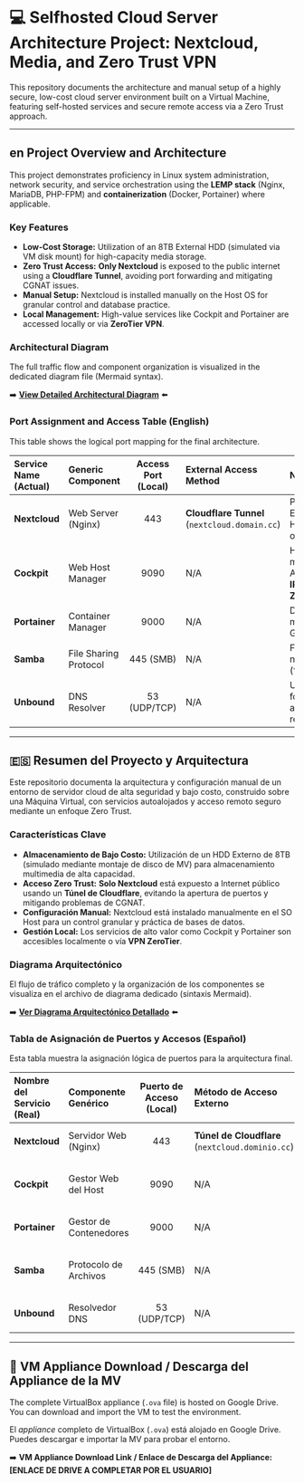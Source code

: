 # 💻 Selfhosted Cloud Server Architecture Project: Nextcloud, Media, and Zero Trust VPN

This repository documents the architecture and manual setup of a highly secure, low-cost cloud server environment built on a Virtual Machine, featuring self-hosted services and secure remote access via a Zero Trust approach.

---

## en Project Overview and Architecture

This project demonstrates proficiency in Linux system administration, network security, and service orchestration using the **LEMP stack** (Nginx, MariaDB, PHP-FPM) and **containerization** (Docker, Portainer) where applicable.

### Key Features

* **Low-Cost Storage:** Utilization of an 8TB External HDD (simulated via VM disk mount) for high-capacity media storage.
* **Zero Trust Access:** **Only Nextcloud** is exposed to the public internet using a **Cloudflare Tunnel**, avoiding port forwarding and mitigating CGNAT issues.
* **Manual Setup:** Nextcloud is installed manually on the Host OS for granular control and database practice.
* **Local Management:** High-value services like Cockpit and Portainer are accessed locally or via **ZeroTier VPN**.

### Architectural Diagram

The full traffic flow and component organization is visualized in the dedicated diagram file (Mermaid syntax).

➡️ **[View Detailed Architectural Diagram](architecture-diagram.md)** ⬅️

### Port Assignment and Access Table (English)

This table shows the logical port mapping for the final architecture.

| Service Name (Actual) | Generic Component | Access Port (Local) | External Access Method | Notes |
| :--- | :--- | :---: | :--- | :--- |
| **Nextcloud** | Web Server (Nginx) | 443 | **Cloudflare Tunnel** (`nextcloud.domain.cc`) | Primary service. Exposed via HTTPS Tunnel only. |
| **Cockpit** | Web Host Manager | 9090 | N/A | Host management. Access via **Local IP:Port** or **ZeroTier**. |
| **Portainer** | Container Manager | 9000 | N/A | Docker/Container management GUI. |
| **Samba** | File Sharing Protocol | 445 (SMB) | N/A | File access via network sharing (`\\IP_ADDRESS`). |
| **Unbound** | DNS Resolver | 53 (UDP/TCP) | N/A | Used internally for DNS privacy and recursive resolving. |

---

## 🇪🇸 Resumen del Proyecto y Arquitectura

Este repositorio documenta la arquitectura y configuración manual de un entorno de servidor cloud de alta seguridad y bajo costo, construido sobre una Máquina Virtual, con servicios autoalojados y acceso remoto seguro mediante un enfoque Zero Trust.

### Características Clave

* **Almacenamiento de Bajo Costo:** Utilización de un HDD Externo de 8TB (simulado mediante montaje de disco de MV) para almacenamiento multimedia de alta capacidad.
* **Acceso Zero Trust:** **Solo Nextcloud** está expuesto a Internet público usando un **Túnel de Cloudflare**, evitando la apertura de puertos y mitigando problemas de CGNAT.
* **Configuración Manual:** Nextcloud está instalado manualmente en el SO Host para un control granular y práctica de bases de datos.
* **Gestión Local:** Los servicios de alto valor como Cockpit y Portainer son accesibles localmente o vía **VPN ZeroTier**.

### Diagrama Arquitectónico

El flujo de tráfico completo y la organización de los componentes se visualiza en el archivo de diagrama dedicado (sintaxis Mermaid).

➡️ **[Ver Diagrama Arquitectónico Detallado](architecture-diagram.md)** ⬅️

### Tabla de Asignación de Puertos y Accesos (Español)

Esta tabla muestra la asignación lógica de puertos para la arquitectura final.

| Nombre del Servicio (Real) | Componente Genérico | Puerto de Acceso (Local) | Método de Acceso Externo | Notas |
| :--- | :--- | :---: | :--- | :--- |
| **Nextcloud** | Servidor Web (Nginx) | 443 | **Túnel de Cloudflare** (`nextcloud.dominio.cc`) | Servicio principal. Expuesto solo por el Túnel HTTPS. |
| **Cockpit** | Gestor Web del Host | 9090 | N/A | Gestión del Host. Acceso vía **IP Local:Puerto** o **ZeroTier**. |
| **Portainer** | Gestor de Contenedores | 9000 | N/A | Interfaz gráfica para gestión de Docker/Contenedores. |
| **Samba** | Protocolo de Archivos | 445 (SMB) | N/A | Acceso a archivos mediante recurso compartido de red (`\\DIRECCIÓN_IP`). |
| **Unbound** | Resolvedor DNS | 53 (UDP/TCP) | N/A | Uso interno para privacidad DNS y resolución recursiva. |

---

## 💾 VM Appliance Download / Descarga del Appliance de la MV

The complete VirtualBox appliance (`.ova` file) is hosted on Google Drive. You can download and import the VM to test the environment.

El *appliance* completo de VirtualBox (`.ova`) está alojado en Google Drive. Puedes descargar e importar la MV para probar el entorno.

➡️ **VM Appliance Download Link / Enlace de Descarga del Appliance:** **[ENLACE DE DRIVE A COMPLETAR POR EL USUARIO]**

